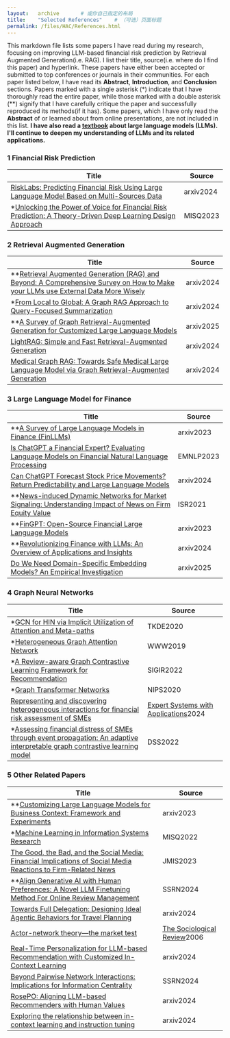 ```yaml
---
layout:   archive       # 或你自己指定的布局
title:    "Selected References"    # （可选）页面标题
permalink: /files/HAC/References.html
---
```


This markdown file lists some papers I have read during my research, focusing on improving LLM-based financial risk prediction by Retrieval Augmented Generation(i.e. RAG). I list their title, source(i.e. where do I find this paper) and hyperlink. These papers have either been accepted or submitted to top conferences or journals in their communities. For each paper listed below, I have read its **Abstract**, **Introduction**, and **Conclusion** sections. Papers marked with a single asterisk (*) indicate that I have thoroughly read the entire paper, while those marked with a double asterisk (\*\*) signify that I have carefully critique the paper and successfully reproduced its methods(if it has). Some papers, which I have only read the **Abstract** of or learned about from online presentations, are not included in this list. **I have also read a [textbook](https://llmbook-zh.github.io/) about large language models (LLMs). I'll continue to deepen my understanding of LLMs and its related applications.**

### 1 Financial Risk Prediction

| Title                                                        | Source    |
| ------------------------------------------------------------ | --------- |
| [RiskLabs: Predicting Financial Risk Using Large Language Model Based on Multi-Sources Data](https://arxiv.org/pdf/2404.07452) | arxiv2024 |
| *[Unlocking the Power of Voice for Financial Risk Prediction: A Theory-Driven Deep Learning Design Approach](https://aisel.aisnet.org/misq/vol47/iss1/5/) | MISQ2023  |

### 2 Retrieval Augmented Generation

| Title                                                        | Source    |
| ------------------------------------------------------------ | --------- |
| **[Retrieval Augmented Generation (RAG) and Beyond: A Comprehensive Survey on How to Make your LLMs use External Data More Wisely](https://arxiv.org/abs/2409.14924) | arxiv2024 |
| *[From Local to Global: A Graph RAG Approach to Query-Focused Summarization](https://arxiv.org/abs/2404.16130) | arxiv2024 |
| **[A Survey of Graph Retrieval-Augmented Generation for Customized Large Language Models](https://arxiv.org/abs/2501.13958) | arxiv2025 |
| [LightRAG: Simple and Fast Retrieval-Augmented Generation](https://arxiv.org/abs/2410.05779) | arxiv2024 |
| [Medical Graph RAG: Towards Safe Medical Large Language Model via Graph Retrieval-Augmented Generation](https://arxiv.org/abs/2408.04187) | arxiv2024 |

### 3 Large Language Model for Finance

| Title                                                        | Source    |
| ------------------------------------------------------------ | --------- |
| **[A Survey of Large Language Models in Finance (FinLLMs)](https://arxiv.org/pdf/2402.02315) | arxiv2023 |
| [Is ChatGPT a Financial Expert? Evaluating Language Models on Financial Natural Language Processing](https://arxiv.org/abs/2310.12664) | EMNLP2023 |
| [Can ChatGPT Forecast Stock Price Movements? Return Predictability and Large Language Models](https://arxiv.org/abs/2304.07619) | arxiv2024 |
| **[News-induced Dynamic Networks for Market Signaling: Understanding Impact of News on Firm Equity Value](https://pubsonline.informs.org/doi/10.1287/isre.2020.0969) | ISR2021   |
| **[FinGPT: Open-Source Financial Large Language Models](https://arxiv.org/abs/2306.06031) | arxiv2023 |
| **[Revolutionizing Finance with LLMs: An Overview of Applications and Insights](https://arxiv.org/abs/2401.11641) | arxiv2024 |
| [Do We Need Domain-Specific Embedding Models? An Empirical Investigation](https://arxiv.org/pdf/2409.18511) | arxiv2025 |

### 4 Graph Neural Networks

| Title                                                        | Source                                                       |
| ------------------------------------------------------------ | ------------------------------------------------------------ |
| *[GCN for HIN via Implicit Utilization of Attention and Meta-paths](https://arxiv.org/abs/2007.02643) | TKDE2020                                                     |
| *[Heterogeneous Graph Attention Network](https://arxiv.org/abs/1903.07293) | WWW2019                                                      |
| *[A Review-aware Graph Contrastive Learning Framework for Recommendation](https://arxiv.org/abs/2204.12063) | SIGIR2022                                                    |
| *[Graph Transformer Networks](https://arxiv.org/abs/1911.06455) | NIPS2020                                                     |
| [Representing and discovering heterogeneous interactions for financial risk assessment of SMEs](https://www.sciencedirect.com/science/article/pii/S0957417424001957) | [Expert Systems with Applications](https://www.sciencedirect.com/journal/expert-systems-with-applications)2024 |
| *[Assessing financial distress of SMEs through event propagation: An adaptive interpretable graph contrastive learning model](https://www.sciencedirect.com/science/article/pii/S0167923624000289) | DSS2022                                                      |

### 5 Other Related Papers

| Title                                                        | Source                                                       |
| ------------------------------------------------------------ | ------------------------------------------------------------ |
| **[Customizing Large Language Models for Business Context: Framework and Experiments](https://arxiv.org/abs/2312.10225) | arxiv2023                                                    |
| *[Machine Learning in Information Systems Research](https://aisel.aisnet.org/misq/vol46/iss1/4/) | MISQ2022                                                     |
| [The Good, the Bad, and the Social Media: Financial Implications of Social Media Reactions to Firm-Related News](https://www.tandfonline.com/doi/full/10.1080/07421222.2022.2096547) | JMIS2023                                                     |
| **[Align Generative AI with Human Preferences: A Novel LLM Finetuning Method For Online Review Management](https://papers.ssrn.com/sol3/papers.cfm?abstract_id=4958220) | SSRN2024                                                     |
| [Towards Full Delegation: Designing Ideal Agentic Behaviors for Travel Planning](https://arxiv.org/abs/2411.13904) | arxiv2024                                                    |
| [Actor-network theory—the market test](https://onlinelibrary.wiley.com/doi/abs/10.1111/j.1467-954X.1999.tb03488.x) | [The Sociological Review](https://onlinelibrary.wiley.com/journal/1467954x)2006 |
| [Real-Time Personalization for LLM-based Recommendation with Customized In-Context Learning](https://arxiv.org/abs/2410.23136) | arxiv2024                                                    |
| [Beyond Pairwise Network Interactions: Implications for Information Centrality](https://papers.ssrn.com/sol3/papers.cfm?abstract_id=4708802) | SSRN2024                                                     |
| [RosePO: Aligning LLM-based Recommenders with Human Values](https://arxiv.org/abs/2410.12519) | arxiv2024                                                    |
| [Exploring the relationship between in-context learning and instruction tuning](https://arxiv.org/abs/2311.10367) | arxiv2024                                                    |

